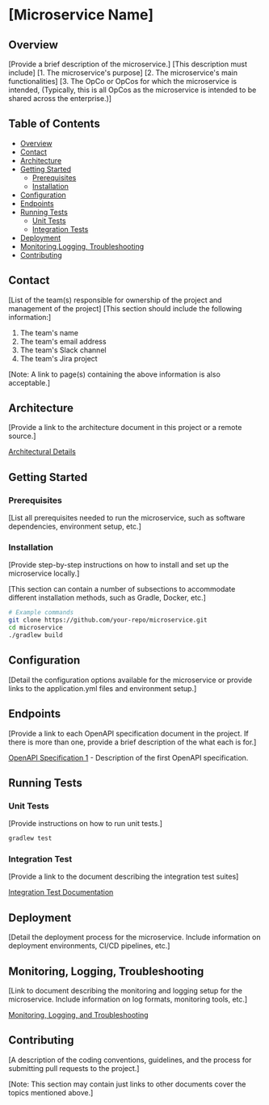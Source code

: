 # [Microservice Name]

## Overview

[Provide a brief description of the microservice.]
[This description must include]
[1. The microservice's purpose]
[2. The microservice's main functionalities]
[3. The OpCo or OpCos for which the microservice is intended, (Typically, this is all OpCos as the microservice is intended to be shared across the enterprise.)]

## Table of Contents

- [Overview](#overview)
- [Contact](#contact)
- [Architecture](#architecture)
- [Getting Started](#getting-started)
  - [Prerequisites](#prerequisites)
  - [Installation](#installation)
- [Configuration](#configuration)
- [Endpoints](#endpoints)
- [Running Tests](#running-tests)
  - [Unit Tests](#unit-tests)
  - [Integration Tests](#integration-tests)
- [Deployment](#deployment)
- [Monitoring,Logging, Troubleshooting](#monitoring-and-logging)
- [Contributing](#contributing)

## Contact

[List of the team(s) responsible for ownership of the project and management of the project]
[This section should include the following information:]
1. The team's name
2. The team's email address
3. The team's Slack channel
4. The team's Jira project

[Note: A link to page(s) containing the above information is also acceptable.]

## Architecture

[Provide a link to the architecture document in this project or a remote source.]

[Architectural Details](./docs/architecture.md)


## Getting Started

### Prerequisites

[List all prerequisites needed to run the microservice, such as software dependencies, environment setup, etc.]

### Installation

[Provide step-by-step instructions on how to install and set up the microservice locally.]

[This section can contain a number of subsections to accommodate different installation methods, such as Gradle, Docker, etc.]

```bash
# Example commands
git clone https://github.com/your-repo/microservice.git
cd microservice
./gradlew build
```

## Configuration

[Detail the configuration options available for the microservice or provide links to the application.yml files and environment setup.]


## Endpoints

[Provide a link to each OpenAPI specification document in the project. If there is more than one, provide a brief description of the what each is for.]

[OpenAPI Specification 1](./src/main/resources/open-api/service-api.yml) - Description of the first OpenAPI specification.


## Running Tests

### Unit Tests
[Provide instructions on how to run unit tests.]

```bash
gradlew test
```

### Integration Test

[Provide a link to the document describing the integration test suites]

[Integration Test Documentation](./src/intTest/Readme.md)

## Deployment 

[Detail the deployment process for the microservice. Include information on deployment environments, CI/CD pipelines, etc.]


## Monitoring, Logging, Troubleshooting

[Link to document describing the monitoring and logging setup for the microservice. Include information on log formats, monitoring tools, etc.]

[Monitoring, Logging, and Troubleshooting](./docs/ops.md)

## Contributing

[A description of the coding conventions, guidelines, and the process for submitting pull requests to the project.]

[Note: This section may contain just links to other documents cover the topics mentioned above.]



